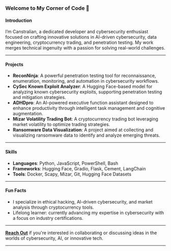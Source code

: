### Welcome to My Corner of Code 👾  

#### Introduction  
I’m Canstralian, a dedicated developer and cybersecurity enthusiast focused on crafting innovative solutions in AI-driven cybersecurity, data engineering, cryptocurrency trading, and penetration testing. My work merges technical ingenuity with a passion for solving real-world challenges.

---

#### Projects  
- **ReconNinja**: A powerful penetration testing tool for reconnaissance, enumeration, monitoring, and automation in cybersecurity workflows.  
- **CySec Known Exploit Analyzer**: A Hugging Face-based model for analyzing known cybersecurity exploits, supporting penetration testing and mitigation strategies.  
- **ADHDpro**: An AI-powered executive function assistant designed to enhance productivity through intelligent task management and cognitive augmentation.  
- **Mizar Volatility Trading Bot**: A cryptocurrency trading bot leveraging market volatility to optimize trading strategies.  
- **Ransomware Data Visualization**: A project aimed at collecting and visualizing ransomware data to identify and analyze emerging threats.  

---

#### Skills  
- **Languages**: Python, JavaScript, PowerShell, Bash  
- **Frameworks**: Hugging Face, Gradio, Flask, Cement, LangChain  
- **Tools**: Docker, Scapy, Mizar, Git, Hugging Face Datasets  

---

#### Fun Facts  
- I specialize in ethical hacking, AI-driven cybersecurity, and market analysis through cryptocurrency tools.  
- Lifelong learner: currently advancing my expertise in cybersecurity with a focus on industry certifications.  

---

**[Reach Out](mailto:distortedprojection@gmail.com)** if you're interested in collaborating or discussing ideas in the worlds of cybersecurity, AI, or innovative tech.

--- 
